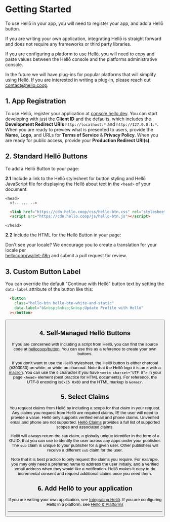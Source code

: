 # Getting Started

To use Hellō in your app, you will need to register your app, and add a Hellō button. 

If you are writing your own application, integrating Hellō is straight forward and does not require any frameworks or third party libraries.

If you are configuring a platform to use Hellō, you will need to copy and paste values between the Hellō console and the platforms administrative console.

In the future we will have plug-ins for popular platforms that will simplify using Hellō. If you are interested in writing a plug-in, please reach out [contact@hello.coop](mailto:contact@hello.coop?subject=Hellō+Plug-in+Inquiry).

## 1. App Registration

To use Hellō, register your application at [console.hello.dev](https://console.hello.dev/). You can start developing with just the **Client ID** and the defaults, which includes the **Development Redirect URIs** `http://localhost:*` and `http://127.0.0.1:*`. When you are ready to preview what is presented to users, provide the **Name**, **Logo**, and URLs for **Terms of Service** & **Privacy Policy**.  When you are ready for public access, provide your **Production Redirect URI(s)**.

## 2. Standard Hellō Buttons

To add a Hellō Button to your page:

<b>2.1</b> Include a link to the Hellō stylesheet for button styling and Hellō JavaScript file for displaying the Hellō about text in the `<head>` of your document.  

<pre id="head-tags-snippet-top">
<code><span class="token tag"><span class="token tag"><span class="token punctuation">&lt;</span>head</span><span class="token punctuation">&gt;</span></span>
  <span class="token comment">&lt;!-- ... --&gt;</span></code></pre>
```html
  <link href="https://cdn.hello.coop/css/hello-btn.css" rel="stylesheet"/>
  <script src="https://cdn.hello.coop/js/hello-btn.js"></script>
```
<pre id="head-tags-snippet-bottom">
<code><span class="token tag"><span class="token tag"><span class="token punctuation">&lt;</span>/head</span><span class="token punctuation">&gt;</span></span></code></pre>

<b>2.2</b> Include the HTML for the Hellō Button in your page:

<ButtonExplorer/>

Don't see your locale? We encourage you to create a translation for your locale per<br/>[hellocoop/wallet-i18n](https://github.com/hellocoop/wallet-i18n) and submit a pull request for review.

## 3. Custom Button Label

You can override the default "Continue with Hellō" button text by setting the<br/> `data-label` attribute of the button like this:
```html
  <button
    class="hello-btn hello-btn-white-and-static"
    data-label="ō&nbsp;&nbsp;&nbsp;Update Profile with Hellō"
  ></button>
```

<button class="hello-btn hello-btn-white-and-static" data-label="ō&nbsp;&nbsp;&nbsp;Update Profile with Hellō"/>


## 4. Self-Managed Hellō Buttons

If you are concerned with including a script from Hellō, you can find the source code at [hellocoop/button](https://github.com/hellocoop/button). You can use this as a reference to create your own buttons.

If you don't want to use the Hellō stylesheet, the Hellō button is either charcoal (#303030) on white, or white on charcoal. Note that the Hellō logo `ō` is an `o` with a [macron](https://en.wikipedia.org/wiki/Macron_(diacritic)). You can use the `ō` character if you have `<meta charset="UTF-8">` in your page `<head>` element (best practice for HTML documents). For reference, the UTF-8 encoding is`0xC5 0x8D` and the HTML markup is `&omacr`.

## 5. Select Claims

You request claims from Hellō by including a scope for that claim in your request. Any claims you request from Hellō are required claims, IE the user will need to provide a value. Hellō only supports verified email and phone claims. Unverified email and phone are not supported. [Hellō Claims](/documentation/hello-claims.html) provides a full list of supported scopes and associated claims. 

Hellō will always return the `sub` claim, a globally unique identifier in the form of a GUID, that you can use to identify the user across any apps under your publisher. The `sub` claim is unique to your publisher for a given user. Other publishers will receive a different `sub` claim for the user.

Note that it is best practice to only request the claims you require. For example, you may only need a preferred name to address the user initially, and a verified email address when they would like a notification. Hellō makes it easy to do incremental consent and request additional claims once you need them.

## 6. Add Hellō to your application

If you are writing your own application, see [Integrating Hellō](/documentation/Integrating-hello.html). If you are configuring Hellō in a platform, see [Hellō & Platforms](/documentation/hello-platforms.html)

---
